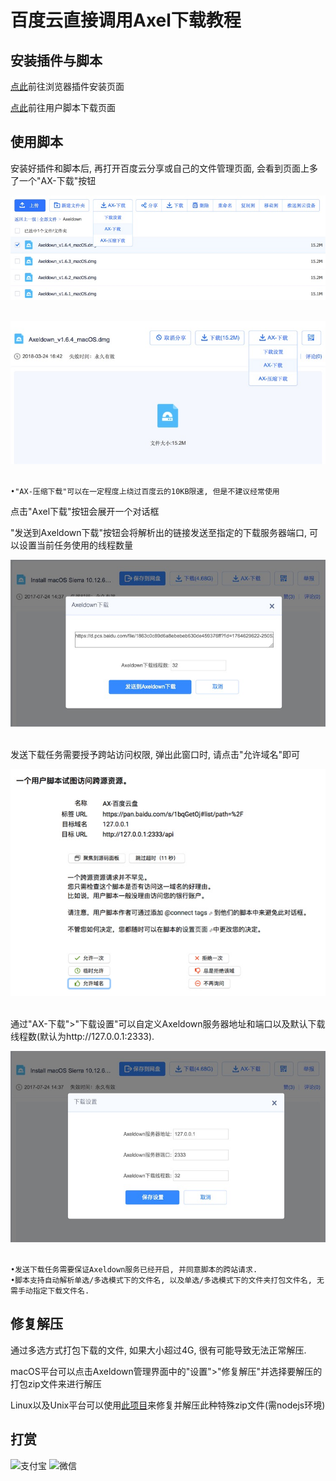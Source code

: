 # 百度云直接调用Axel下载教程  

## 安装插件与脚本  

[点此](http://tampermonkey.net)前往浏览器插件安装页面  

[点此](https://greasyfork.org/zh-CN/scripts/38418-ax-百度云盘)前往用户脚本下载页面  

## 使用脚本  

安装好插件和脚本后, 再打开百度云分享或自己的文件管理页面, 会看到页面上多了一个"AX-下载"按钮  

![axmain](https://github.com/lihaoyun6/ax-baiduyunpan/blob/master/screenshot/axdmain.jpg)  

![axmain](https://github.com/lihaoyun6/ax-baiduyunpan/blob/master/screenshot/axdmain2.jpg)  

````
•"AX-压缩下载"可以在一定程度上绕过百度云的10KB限速, 但是不建议经常使用
````

点击"Axel下载"按钮会展开一个对话框  

"发送到Axeldown下载"按钮会将解析出的链接发送至指定的下载服务器端口, 可以设置当前任务使用的线程数量  

![axdown](https://github.com/lihaoyun6/ax-baiduyunpan/blob/master/screenshot/axdurl.jpg)  

发送下载任务需要授予跨站访问权限, 弹出此窗口时, 请点击"允许域名"即可  

![xss](https://github.com/lihaoyun6/ax-baiduyunpan/blob/master/screenshot/xss.jpg)  

通过"AX-下载">"下载设置"可以自定义Axeldown服务器地址和端口以及默认下载线程数(默认为http://127.0.0.1:2333).  

![axconf](https://github.com/lihaoyun6/ax-baiduyunpan/blob/master/screenshot/axdconf.jpg)  

````
•发送下载任务需要保证Axeldown服务已经开启, 并同意脚本的跨站请求.    
•脚本支持自动解析单选/多选模式下的文件名, 以及单选/多选模式下的文件夹打包文件名, 无需手动指定下载文件名.  
````

## 修复解压  

通过多选方式打包下载的文件, 如果大小超过4G, 很有可能导致无法正常解压.  

macOS平台可以点击Axeldown管理界面中的"设置">"修复解压"并选择要解压的打包zip文件来进行解压 

Linux以及Unix平台可以使用[此项目](https://github.com/ccloli/baidupan-zip-extract)来修复并解压此种特殊zip文件(需nodejs环境)  

## 打赏
<div>
<img src="../donate/alipay.png" width = "200" alt="支付宝" align=center />
<img src="../donate/wechatpay.png" width = "200" alt="微信" align=center />
</div>
